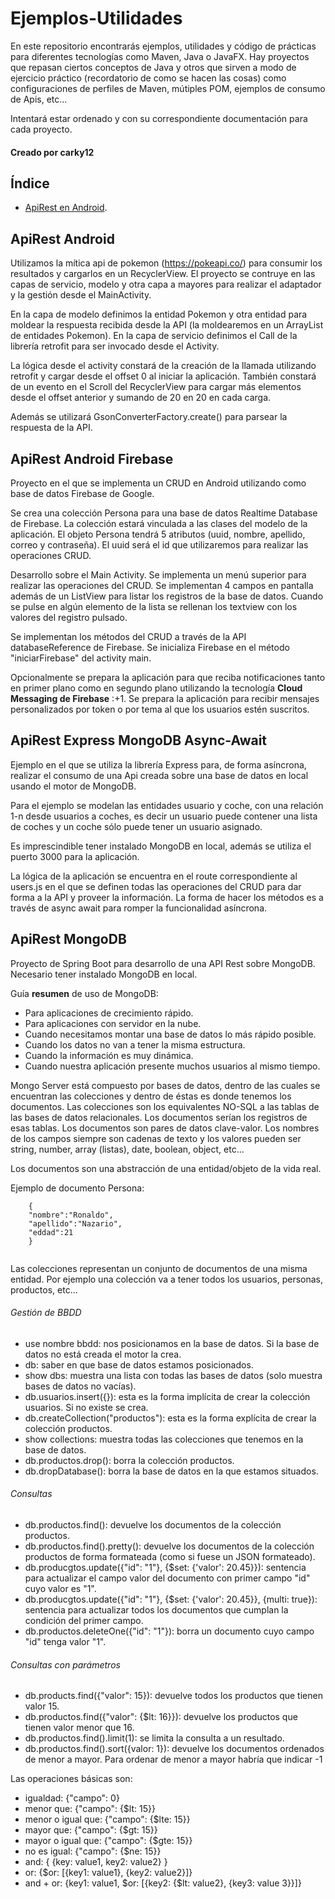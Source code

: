 # Ejemplos-Utilidades

En este repositorio encontrarás ejemplos, utilidades y código de prácticas para diferentes tecnologías como Maven, Java o JavaFX.
Hay proyectos que repasan ciertos conceptos de Java y otros que sirven a modo de ejercicio práctico (recordatorio de como se hacen
las cosas) como configuraciones de perfiles de Maven, mútiples POM, ejemplos de consumo de Apis, etc...

Intentará estar ordenado y con su correspondiente documentación para cada proyecto.

#### Creado por carky12

## Índice

- [ApiRest en Android](#apirest-en-android).


## ApiRest Android

Utilizamos la mítica api de pokemon (https://pokeapi.co/) para consumir los resultados y cargarlos en un RecyclerView. El proyecto se contruye
en las capas de servicio, modelo y otra capa a mayores para realizar el adaptador y la gestión desde el MainActivity.

En la capa de modelo definimos la entidad Pokemon y otra entidad para moldear la respuesta recibida desde la API (la moldearemos en un ArrayList de entidades
Pokemon).
En la capa de servicio definimos el Call de la librería retrofit para ser invocado desde el Activity.

La lógica desde el activity constará de la creación de la llamada utilizando retrofit y cargar desde el offset 0 al iniciar la aplicación.
También constará de un evento en el Scroll del RecyclerView para cargar más elementos desde el offset anterior y sumando de 20 en 20 en cada carga.

Además se utilizará GsonConverterFactory.create() para parsear la respuesta de la API.

## ApiRest Android Firebase

Proyecto en el que se implementa un CRUD en Android utilizando como base de datos Firebase de Google.

Se crea una colección Persona para una base de datos Realtime Database de Firebase. La colección estará vinculada a las clases del modelo de la aplicación. 
El objeto Persona tendrá 5 atributos (uuid, nombre, apellido, correo y contraseña). El uuid será el id que utilizaremos para realizar las operaciones CRUD.

Desarrollo sobre el Main Activity. Se implementa un menú superior para realizar las operaciones del CRUD. Se implementan 4 campos en pantalla además 
de un ListView para listar los registros de la base de datos. Cuando se pulse en algún elemento de la lista se rellenan los textview con los valores del registro pulsado.

Se implementan los métodos del CRUD a través de la API databaseReference de Firebase. Se inicializa Firebase en el método "iniciarFirebase" del activity main.

Opcionalmente se prepara la aplicación para que reciba notificaciones tanto en primer plano como en segundo plano utilizando la tecnología 
**Cloud Messaging de Firebase** :+1. Se prepara la aplicación para recibir mensajes personalizados por token o por tema al que los usuarios estén suscritos.

## ApiRest Express MongoDB Async-Await

Ejemplo en el que se utiliza la librería Express para, de forma asíncrona, realizar el consumo de una Api creada sobre una base de datos
en local usando el motor de MongoDB.

Para el ejemplo se modelan las entidades usuario y coche, con una relación 1-n desde usuarios a coches, es decir un usuario puede contener
una lista de coches y un coche sólo puede tener un usuario asignado.

Es imprescindible tener instalado MongoDB en local, además se utiliza el puerto 3000 para la aplicación. 

La lógica de la aplicación se encuentra en el route correspondiente al users.js en el que se definen todas las operaciones del CRUD para
dar forma a la API y proveer la información. La forma de hacer los métodos es a través de async await para romper la funcionalidad asíncrona.

## ApiRest MongoDB

Proyecto de Spring Boot para desarrollo de una API Rest sobre MongoDB. Necesario tener instalado MongoDB en local.

Guía **resumen** de uso de MongoDB:

- Para aplicaciones de crecimiento rápido.
- Para aplicaciones con servidor en la nube.
- Cuando necesitamos montar una base de datos lo más rápido posible.
- Cuando los datos no van a tener la misma estructura.
- Cuando la información es muy dinámica.
- Cuando nuestra aplicación presente muchos usuarios al mismo tiempo.

Mongo Server está compuesto por bases de datos, dentro de las cuales se encuentran las colecciones y dentro de éstas es donde tenemos los documentos.
Las colecciones son los equivalentes NO-SQL a las tablas de las bases de datos relacionales. Los documentos serían los registros de esas tablas.
Los documentos son pares de datos clave-valor. Los nombres de los campos siempre son cadenas de texto y los valores pueden ser string, number, 
array (listas), date, boolean, object, etc...

Los documentos son una abstracción de una entidad/objeto de la vida real.

Ejemplo de documento Persona:

```
	{
	"nombre":"Ronaldo",
	"apellido":"Nazario",
	"eddad":21
	}
		
```

Las colecciones representan un conjunto de documentos de una misma entidad. Por ejemplo una colección va a tener todos los usuarios, personas, productos, etc...

###### Gestión de BBDD

- use nombre bbdd: nos posicionamos en la base de datos. Si la base de datos no está creada el motor la crea.
- db: saber en que base de datos estamos posicionados.
- show dbs: muestra una lista con todas las bases de datos (solo muestra bases de datos no vacías).
- db.usuarios.insert({}): esta es la forma implícita de crear la colección usuarios. Si no existe se crea.
- db.createCollection("productos"): esta es la forma explícita de crear la colección productos.
- show collections: muestra todas las colecciones que tenemos en la base de datos.
- db.productos.drop(): borra la colección productos.
- db.dropDatabase(): borra la base de datos en la que estamos situados.

###### Consultas

- db.productos.find(): devuelve los documentos de la colección productos.
- db.productos.find().pretty(): devuelve los documentos de la colección productos de forma formateada (como si fuese un JSON formateado).
- db.producgtos.update({"id": "1"}, {$set: {'valor': 20.45}}): sentencia para actualizar el campo valor del documento con primer campo "id" cuyo valor es "1".
- db.producgtos.update({"id": "1"}, {$set: {'valor': 20.45}}, {multi: true}): sentencia para actualizar todos los documentos que cumplan la condición del primer campo.
- db.productos.deleteOne({"id": "1"}): borra un documento cuyo campo "id" tenga valor "1".

###### Consultas con parámetros

- db.products.find({"valor": 15}): devuelve todos los productos que tienen valor 15.
- db.productos.find({"valor": {$lt: 16}}): devuelve los productos que tienen valor menor que 16.
- db.productos.find().limit(1): se limita la consulta a un resultado.
- db.productos.find().sort({valor: 1}): devuelve los documentos ordenados de menor a mayor. Para ordenar de menor a mayor habría que indicar -1

Las operaciones básicas son:

- igualdad: {"campo": 0}
- menor que: {"campo": {$lt: 15}}
- menor o igual que: {"campo": {$lte: 15}}
- mayor que: {"campo": {$gt: 15}}
- mayor o igual que: {"campo": {$gte: 15}}
- no es igual: {"campo": {$ne: 15}}
- and: { {key: value1, key2: value2} }
- or: {$or: [{key1: value1}, {key2: value2}]}
- and + or: {key1: value1, $or: [{key2: {$lt: value2}, {key3: value 3}}]}

